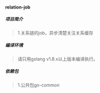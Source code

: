 #### relation-job

##### 项目简介
> 1.关系链的job，异步清楚关注关系缓存

##### 编译环境
> 请只用golang v1.8.x以上版本编译执行。  

##### 依赖包
> 1.公共包go-common  
